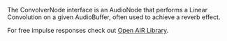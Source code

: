 The ConvolverNode interface is an AudioNode that performs a Linear Convolution on a given AudioBuffer, often used to achieve a reverb effect.

For free impulse responses check out [Open AIR Library](http://www.openairlib.net/).